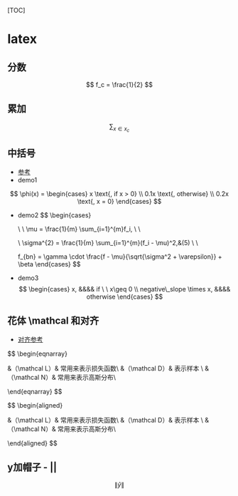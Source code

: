 [TOC]

# latex



## 分数

$$
f_c = \frac{1}{2}
$$





## 累加

$$
\sum_{x \in x_c}
$$



## 中括号

- [参考](http://www.cppblog.com/luyulaile/archive/2012/08/28/188512.html)
- demo1

$$
\phi(x) = \begin{cases}
				x \text{,           if   x > 0} \\ 
				0.1x \text{,      otherwise}   \\
				0.2x \text{,      x = 0}
\end{cases}
$$

- demo2
  $$
  \begin{cases}
  
  \ \  \mu  = \frac{1}{m} \sum_{i=1}^{m}f_i, 
  \\ \\
  			
  \    \sigma^{2}  = \frac{1}{m} \sum_{i=1}^{m}(f_i - \mu)^2,&(5) 
  \\ \\
  	 				
    f_{bn} = \gamma \cdot \frac{f - \mu}{\sqrt{\sigma^2 + \varepsilon}} + \beta
  \end{cases}
  $$
  



- demo3
  $$
  \begin{cases}
  		x, 						  &&&&  if \ \ x\geq 0 \\
  		negative\_slope \times x, &&&&  otherwise
  \end{cases}
  $$
  

## 花体 \mathcal  和对齐

- [对齐参考](https://blog.csdn.net/bendanban/article/details/77336206)

$$
\begin{eqnarray}

&（\mathcal L）& 常用来表示损失函数\\
&（\mathcal D）& 表示样本 \\
&（\mathcal N）& 常用来表示高斯分布\\

\end{eqnarray}
$$

$$
\begin{aligned}

&（\mathcal L）& 常用来表示损失函数\\
&（\mathcal D）& 表示样本 \\
&（\mathcal N）& 常用来表示高斯分布\\

\end{aligned}
$$



## y加帽子 - ||

$$
\lVert \hat{y} \rVert
$$



